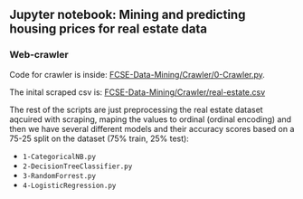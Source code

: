 ## Jupyter notebook: Mining and predicting housing prices for real estate data

### Web-crawler 
Code for crawler is inside: [FCSE-Data-Mining/Crawler/0-Crawler.py](https://github.com/zelenkastiot/FCSE-Data-Mining/blob/master/Crawler/0-Crawler.py). 

The inital scraped csv is: [FCSE-Data-Mining/Crawler/real-estate.csv](https://github.com/zelenkastiot/FCSE-Data-Mining/blob/master/Crawler/real-estate.csv)


The rest of the scripts are just preprocessing the real estate dataset aqcuired with scraping, maping the values to ordinal (ordinal encoding) and then we have several different models and their accuracy scores based on a 75-25 split on the dataset (75% train, 25% test): 
- <code>1-CategoricalNB.py</code>
- <code>2-DecisionTreeClassifier.py</code>
- <code>3-RandomForrest.py</code>
- <code>4-LogisticRegression.py</code>
